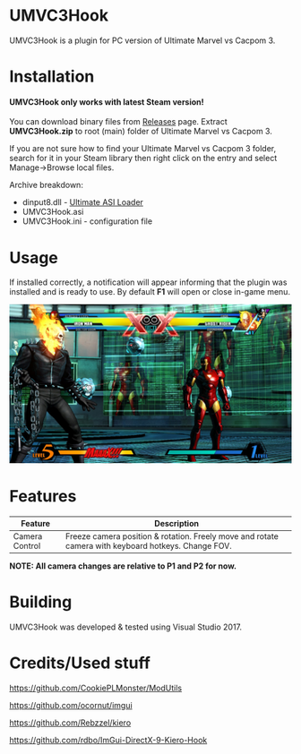 # UMVC3Hook
UMVC3Hook is a plugin for PC version of Ultimate Marvel vs Cacpom 3.



# Installation

####  UMVC3Hook only works with latest Steam version!

You can download binary files from [Releases](https://github.com/ermaccer/UMVC3Hook/releases) page. Extract **UMVC3Hook.zip**
to root (main) folder of Ultimate Marvel vs Cacpom 3.

If you are not sure how to find your Ultimate Marvel vs Cacpom 3 folder, search for it in your Steam library then right click on the entry and select Manage->Browse local files.

Archive breakdown:

 - dinput8.dll - [Ultimate ASI Loader](https://github.com/ThirteenAG/Ultimate-ASI-Loader/)
 - UMVC3Hook.asi 
 - UMVC3Hook.ini - configuration file




# Usage

If installed correctly, a notification will appear informing that the plugin was installed
and is ready to use. By default **F1** will open or close in-game menu.

![Preview](https://raw.githubusercontent.com/ermaccer/ermaccer.github.io/gh-pages/assets/mods/umvc3/umvc3hook/1.jpg)


# Features

| Feature | Description |
| --- | --- |
|Camera Control| Freeze camera position & rotation. Freely move and rotate camera with keyboard hotkeys. Change FOV.|

**NOTE: All camera changes are relative to P1 and P2 for now.**



# Building

UMVC3Hook was developed & tested using Visual Studio 2017.




# Credits/Used stuff

https://github.com/CookiePLMonster/ModUtils

https://github.com/ocornut/imgui

https://github.com/Rebzzel/kiero

https://github.com/rdbo/ImGui-DirectX-9-Kiero-Hook
